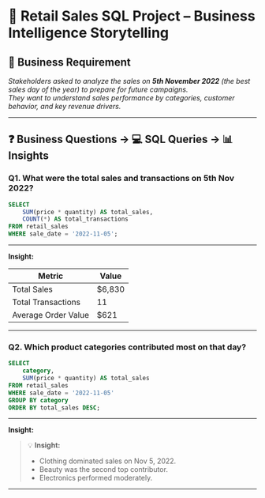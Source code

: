 # 🛒 Retail Sales SQL Project – Business Intelligence Storytelling  

## 📌 Business Requirement  
*Stakeholders asked to analyze the sales on **5th November 2022** (the best sales day of the year) to prepare for future campaigns.  
They want to understand sales performance by categories, customer behavior, and key revenue drivers.*  

--- 
## ❓ Business Questions → 💻 SQL Queries → 📊 Insights  

### **Q1. What were the total sales and transactions on 5th Nov 2022?**  
```sql
SELECT 
    SUM(price * quantity) AS total_sales,
    COUNT(*) AS total_transactions
FROM retail_sales
WHERE sale_date = '2022-11-05';
```
--- 
**Insight:**  

| Metric               | Value   |
|-----------------------|---------|
| Total Sales           | $6,830  |
| Total Transactions    | 11      |
| Average Order Value   | $621    | 

--- 
### **Q2. Which product categories contributed most on that day?**
```sql
SELECT 
    category, 
    SUM(price * quantity) AS total_sales
FROM retail_sales
WHERE sale_date = '2022-11-05'
GROUP BY category
ORDER BY total_sales DESC;
```
--- 
**Insight:**  
> 💡 **Insight:**  
> - Clothing dominated sales on Nov 5, 2022.  
> - Beauty was the second top contributor.  
> - Electronics performed moderately.

--- 



